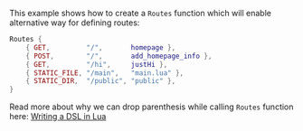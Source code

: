 This example shows how to create a `Routes` function which will enable alternative way for defining routes:

```lua
Routes {
    { GET,         "/",       homepage },
    { POST,        "/",       add_homepage_info },
    { GET,         "/hi",     justHi },
    { STATIC_FILE, "/main",   "main.lua" },
    { STATIC_DIR,  "/public", "public" },
}
```

Read more about why we can drop parenthesis while calling `Routes` function here: [Writing a DSL in Lua](https://leafo.net/guides/dsl-in-lua.html)